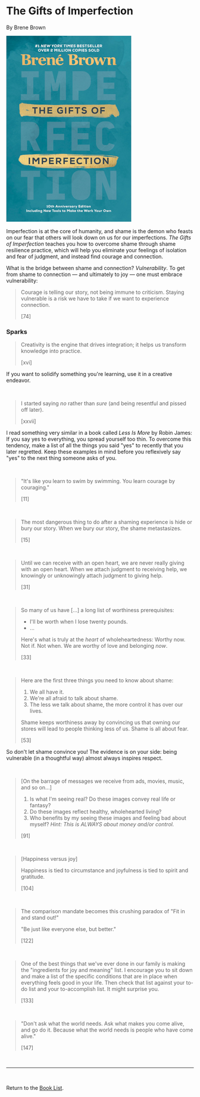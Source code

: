 # The Gifts of Imperfection

By Brene Brown

![Cover Image](images/the_gifts_of_imperfection.png)

Imperfection is at the core of humanity, and shame is the demon who feasts on our fear that others will look down on us for our imperfections. *The Gifts of Imperfection* teaches you how to overcome shame through shame resilience practice, which will help you eliminate your feelings of isolation and fear of judgment, and instead find courage and connection.

What is the bridge between shame and connection? *Vulnerability*. To get from shame to connection — and ultimately to joy — one must embrace vulnerability:

> Courage is telling our story, not being immune to criticism. Staying vulnerable is a risk we have to take if we want to experience connection.
>
> [74]

### Sparks

> Creativity is the engine that drives integration; it helps us transform knowledge into practice.
>
> [xvi]

If you want to solidify something you're learning, use it in a creative endeavor.

<br/>

> I started saying *no* rather than *sure* (and being resentful and pissed off later).
>
> [xxvii]

I read something very similar in a book called *Less Is More* by Robin James: If you say yes to everything, you spread yourself too thin. To overcome this tendency, make a list of all the things you said "yes" to recently that you later regretted. Keep these examples in mind before you reflexively say "yes" to the next thing someone asks of you.

<br/>

> "It's like you learn to swim by swimming. You learn courage by couraging."
>
> [11]

<br/>

> The most dangerous thing to do after a shaming experience is hide or bury our story. When we bury our story, the shame metastasizes.
>
> [15]

<br/>

> Until we can receive with an open heart, we are never really giving with an open heart. When we attach judgment to receiving help, we knowingly or unknowingly attach judgment to giving help.
>
> [31]

<br/>

> So many of us have [...] a long list of worthiness prerequisites:
>
> * I'll be worth when I lose twenty pounds.
> * ...
>
> Here's what is truly at the *heart* of wholeheartedness: Worthy now. Not if. Not when. We are worthy of love and belonging *now*.
>
> [33]

<br/>

> Here are the first three things you need to know about shame:
>
> 1. We all have it.
> 2. We're all afraid to talk about shame.
> 3. The less we talk about shame, the more control it has over our lives.
>
> Shame keeps worthiness away by convincing us that owning our stores will lead to people thinking less of us. Shame is all about fear.
>
> [53]

So don't let shame convince you! The evidence is on your side: being vulnerable (in a thoughtful way) almost always inspires respect.

<br/>

> [On the barrage of messages we receive from ads, movies, music, and so on...]
>
> 1. Is what I'm seeing real? Do these images convey real life or fantasy?
> 2. Do these images reflect healthy, wholehearted living?
> 3. Who benefits by my seeing these images and feeling bad about myself? *Hint: This is ALWAYS about money and/or control.*
>
> [91]

<br/>

> [Happiness versus joy]
>
> Happiness is tied to circumstance and joyfulness is tied to spirit and gratitude.
>
> [104]

<br/>

> The comparison mandate becomes this crushing paradox of "Fit in and stand out!"
>
> "Be just like everyone else, but better."
>
> [122]

<br/>

> One of the best things that we've ever done in our family is making the "ingredients for joy and meaning" list. I encourage you to sit down and make a list of the specific conditions that are in place when everything feels good in your life. Then check that list against your to-do list and your to-accomplish list. It might surprise you.
>
> [133]

<br/>

> "Don't ask what the world needs. Ask what makes you come alive, and go do it. Because what the world needs is people who have come alive."
>
> [147]

<br/>

---

<br/>

Return to the [Book List](Readme.md#book-list).
